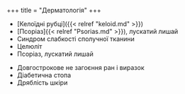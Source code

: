 +++
title = "Дерматологія"
+++

- [Келоїдні рубці]({{< relref "keloid.md" >}})
- [Псоріаз]{{< relref "Psorias.md" >}}), лускатий лишай
- Синдром слабкості сполучної тканини
- Целюліт
- Псоріаз, лускатий лишай
<!--more-->
- Довгострокове не загоєння ран і виразок
- Діабетична стопа
- Дряблість шкіри
